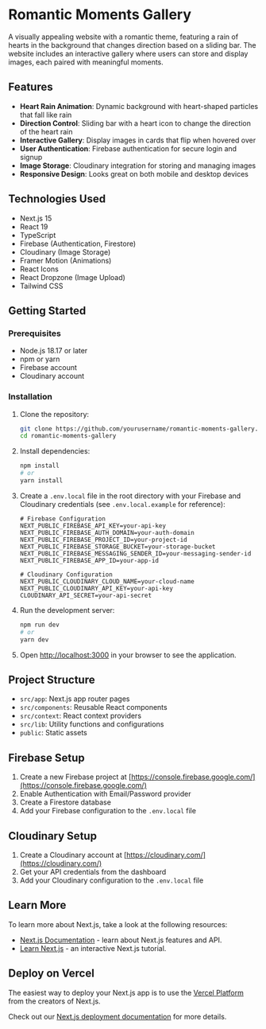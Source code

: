 # Romantic Moments Gallery

A visually appealing website with a romantic theme, featuring a rain of hearts in the background that changes direction based on a sliding bar. The website includes an interactive gallery where users can store and display images, each paired with meaningful moments.

## Features

- **Heart Rain Animation**: Dynamic background with heart-shaped particles that fall like rain
- **Direction Control**: Sliding bar with a heart icon to change the direction of the heart rain
- **Interactive Gallery**: Display images in cards that flip when hovered over
- **User Authentication**: Firebase authentication for secure login and signup
- **Image Storage**: Cloudinary integration for storing and managing images
- **Responsive Design**: Looks great on both mobile and desktop devices

## Technologies Used

- Next.js 15
- React 19
- TypeScript
- Firebase (Authentication, Firestore)
- Cloudinary (Image Storage)
- Framer Motion (Animations)
- React Icons
- React Dropzone (Image Upload)
- Tailwind CSS

## Getting Started

### Prerequisites

- Node.js 18.17 or later
- npm or yarn
- Firebase account
- Cloudinary account

### Installation

1. Clone the repository:

   ```bash
   git clone https://github.com/yourusername/romantic-moments-gallery.git
   cd romantic-moments-gallery
   ```

2. Install dependencies:

   ```bash
   npm install
   # or
   yarn install
   ```

3. Create a `.env.local` file in the root directory with your Firebase and Cloudinary credentials (see `.env.local.example` for reference):

   ```
   # Firebase Configuration
   NEXT_PUBLIC_FIREBASE_API_KEY=your-api-key
   NEXT_PUBLIC_FIREBASE_AUTH_DOMAIN=your-auth-domain
   NEXT_PUBLIC_FIREBASE_PROJECT_ID=your-project-id
   NEXT_PUBLIC_FIREBASE_STORAGE_BUCKET=your-storage-bucket
   NEXT_PUBLIC_FIREBASE_MESSAGING_SENDER_ID=your-messaging-sender-id
   NEXT_PUBLIC_FIREBASE_APP_ID=your-app-id

   # Cloudinary Configuration
   NEXT_PUBLIC_CLOUDINARY_CLOUD_NAME=your-cloud-name
   NEXT_PUBLIC_CLOUDINARY_API_KEY=your-api-key
   CLOUDINARY_API_SECRET=your-api-secret
   ```

4. Run the development server:

   ```bash
   npm run dev
   # or
   yarn dev
   ```

5. Open [http://localhost:3000](http://localhost:3000) in your browser to see the application.

## Project Structure

- `src/app`: Next.js app router pages
- `src/components`: Reusable React components
- `src/context`: React context providers
- `src/lib`: Utility functions and configurations
- `public`: Static assets

## Firebase Setup

1. Create a new Firebase project at [https://console.firebase.google.com/](https://console.firebase.google.com/)
2. Enable Authentication with Email/Password provider
3. Create a Firestore database
4. Add your Firebase configuration to the `.env.local` file

## Cloudinary Setup

1. Create a Cloudinary account at [https://cloudinary.com/](https://cloudinary.com/)
2. Get your API credentials from the dashboard
3. Add your Cloudinary configuration to the `.env.local` file

## Learn More

To learn more about Next.js, take a look at the following resources:

- [Next.js Documentation](https://nextjs.org/docs) - learn about Next.js features and API.
- [Learn Next.js](https://nextjs.org/learn) - an interactive Next.js tutorial.

## Deploy on Vercel

The easiest way to deploy your Next.js app is to use the [Vercel Platform](https://vercel.com/new?utm_medium=default-template&filter=next.js&utm_source=create-next-app&utm_campaign=create-next-app-readme) from the creators of Next.js.

Check out our [Next.js deployment documentation](https://nextjs.org/docs/app/building-your-application/deploying) for more details.

